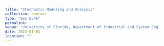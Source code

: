 ```yaml
---
title: "Stochastic Modeling and Analysis"
collection: courses
type: "ESI 6546"
permalink: 
venue: "University of Florida, Department of Industrial and System Engineering"
date: 2023-01-01
location: ""
---
```

